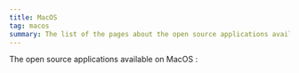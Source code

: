 ```yaml
---
title: MacOS
tag: macos
summary: The list of the pages about the open source applications available on MacOS.
---
```


The open source applications available on MacOS :
